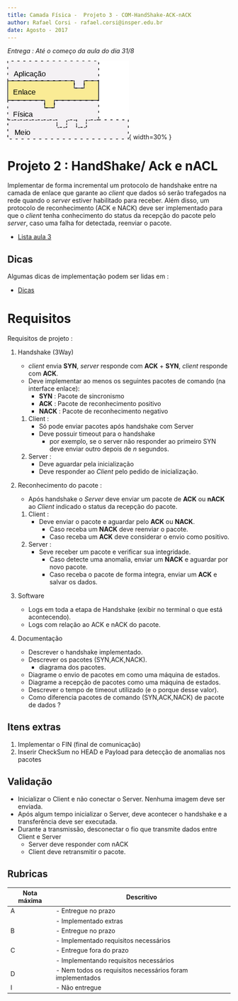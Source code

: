 ```yaml
---
title: Camada Física -  Projeto 3 - COM-HandShake-ACK-nACK
author: Rafael Corsi - rafael.corsi@insper.edu.br
date: Agosto - 2017
---
```


*Entrega : Até o começo da aula do dia 31/8*

![Etapa Atual](doc/etapaAtualPilhaEnlace.png){ width=30% }

# Projeto 2 : HandShake/ Ack e nACL

Implementar de forma incremental um protocolo de handshake entre na camada de enlace que garante ao *client* que dados só serão trafegados na rede quando o *server* estiver habilitado para receber. Além disso, um protocolo de reconhecimento (ACK e NACK) deve ser implementado para que o *client* tenha conhecimento do status da recepção do pacote pelo *server*, caso uma falha for detectada, reenviar o pacote.

- [Lista aula 3](https://github.com/Insper/Camada-Fisica-Computacao/blob/master/2-Aulas/3-Datagrama/3-Lista-Datagrama.pdf)

## Dicas

Algumas dicas de implementação podem ser lidas em : 
 
- [Dicas](https://github.com/Insper/Camada-Fisica-Computacao/blob/master/3-Projetos/2-COM-Datagrama/dicas.pdf)
  
# Requisitos

Requisitos de projeto :

1. Handshake (3Way)
    - *client* envia **SYN**, *server* responde com **ACK** + **SYN**, *client* responde com **ACK**.
    - Deve implementar ao menos os seguintes pacotes de comando (na interface enlace):
        - **SYN**  : Pacote de sincronismo 
        - **ACK**  : Pacote de reconhecimento positivo
        - **NACK** : Pacote de reconhecimento negativo
    1. Client :
        - Só pode enviar pacotes após handshake com Server
        - Deve possuir timeout para o handshake 
            - por exemplo, se o server não responder ao primeiro SYN deve enviar outro depois de *n* segundos.
    1. Server :
        - Deve aguardar pela inicialização 
        - Deve responder ao *Client* pelo pedido de inicialização.
1. Reconhecimento do pacote :
    - Após handshake o *Server* deve enviar um pacote de **ACK** ou **nACK** ao *Client* indicado o status da recepção do pacote.
    1. Client :
        - Deve enviar o pacote e aguardar pelo **ACK** ou **NACK**.
            - Caso receba um **NACK** deve reenviar o pacote.
            - Caso receba um **ACK** deve considerar o envio como positivo.
    1. Server :
        - Seve receber um pacote e verificar sua integridade.
            - Caso detecte uma anomalia, enviar um **NACK** e aguardar por novo pacote.
            - Caso receba o pacote de forma integra, enviar um **ACK** e salvar os dados.
1. Software
    - Logs em toda a etapa de Handshake (exibir no terminal o que está acontecendo).
    - Logs com relação ao ACK e nACK do pacote.

1. Documentação
    - Descrever o handshake implementado.
    - Descrever os pacotes (SYN,ACK,NACK).
        - diagrama dos pacotes.
    - Diagrame o envio de pacotes em como uma máquina de estados.
    - Diagrame a recepção de pacotes como uma máquina de estados.
    - Descrever o tempo de timeout utilizado (e o porque desse valor).
    - Como diferencia pacotes de comando (SYN,ACK,NACK) de pacote de dados ?
    
## Itens extras

1. Implementar o FIN (final de comunicação)
1. Inserir CheckSum no HEAD e Payload para detecção de anomalias nos pacotes

## Validação

- Inicializar o Client e não conectar o Server. Nenhuma imagem deve ser enviada.
- Após algum tempo inicializar o Server, deve acontecer o handshake e a transferência deve ser executada.
- Durante a transmissão, desconectar o fio que transmite dados entre Client e Server
    - Server deve responder com nACK
    - Client deve retransmitir o pacote.


## Rubricas

| Nota máxima | Descritivo                                                |
|-------------|-----------------------------------------------------------|
| A           | - Entregue no prazo                                       |
|             | - Implementado extras                                     |
| B           | - Entregue no prazo                                       |
|             | - Implementado requisitos necessários                     |
| C           | - Entregue fora do prazo                                  |
|             | - Implementando requisitos necessários                    |
| D           | - Nem todos os requisitos necessários foram implementados |
| I           | - Não entregue                                            |



